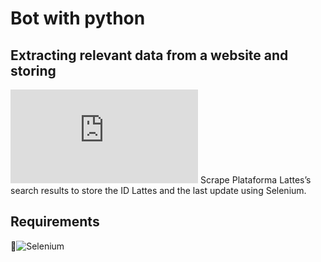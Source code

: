 # Bot with python
## Extracting relevant data from a website and storing

   ![Example 1](https://github.com/roscibely/bot-with-python/blob/main/example1.py) Scrape Plataforma Lattes’s search results to store the ID Lattes and the last update using Selenium. 
   
## Requirements

📍![Selenium](https://pypi.org/project/selenium/)
